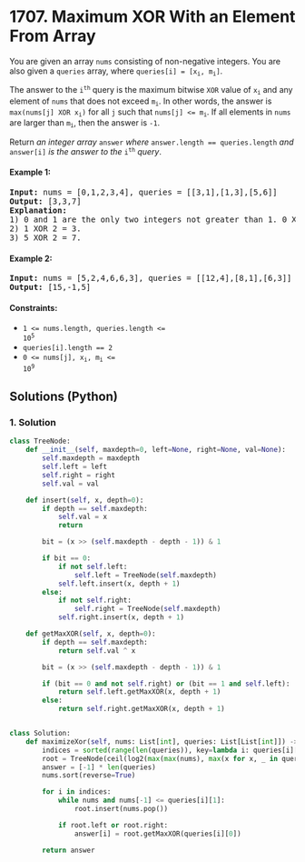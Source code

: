 # 1707. Maximum XOR With an Element From Array
You are given an array `nums` consisting of non-negative integers. You are also given a `queries` array, where <code>queries[i] = [x<sub>i</sub>, m<sub>i</sub>]</code>.

The answer to the <code>i<sup>th</sup></code> query is the maximum bitwise `XOR` value of <code>x<sub>i</sub></code> and any element of `nums` that does not exceed <code>m<sub>i</sub></code>. In other words, the answer is <code>max(nums[j] XOR x<sub>i</sub>)</code> for all `j` such that <code>nums[j] <= m<sub>i</sub></code>. If all elements in `nums` are larger than <code>m<sub>i</sub></code>, then the answer is `-1`.

Return *an integer array* `answer` *where* `answer.length == queries.length` *and* `answer[i]` *is the answer to the* <code>i<sup>th</sup></code> *query*.

#### Example 1:
<pre>
<strong>Input:</strong> nums = [0,1,2,3,4], queries = [[3,1],[1,3],[5,6]]
<strong>Output:</strong> [3,3,7]
<strong>Explanation:</strong>
1) 0 and 1 are the only two integers not greater than 1. 0 XOR 3 = 3 and 1 XOR 3 = 2. The larger of the two is 3.
2) 1 XOR 2 = 3.
3) 5 XOR 2 = 7.
</pre>

#### Example 2:
<pre>
<strong>Input:</strong> nums = [5,2,4,6,6,3], queries = [[12,4],[8,1],[6,3]]
<strong>Output:</strong> [15,-1,5]
</pre>

#### Constraints:
* <code>1 <= nums.length, queries.length <= 10<sup>5</sup></code>
* `queries[i].length == 2`
* <code>0 <= nums[j], x<sub>i</sub>, m<sub>i</sub> <= 10<sup>9</sup></code>

## Solutions (Python)

### 1. Solution
```Python
class TreeNode:
    def __init__(self, maxdepth=0, left=None, right=None, val=None):
        self.maxdepth = maxdepth
        self.left = left
        self.right = right
        self.val = val

    def insert(self, x, depth=0):
        if depth == self.maxdepth:
            self.val = x
            return

        bit = (x >> (self.maxdepth - depth - 1)) & 1

        if bit == 0:
            if not self.left:
                self.left = TreeNode(self.maxdepth)
            self.left.insert(x, depth + 1)
        else:
            if not self.right:
                self.right = TreeNode(self.maxdepth)
            self.right.insert(x, depth + 1)

    def getMaxXOR(self, x, depth=0):
        if depth == self.maxdepth:
            return self.val ^ x

        bit = (x >> (self.maxdepth - depth - 1)) & 1

        if (bit == 0 and not self.right) or (bit == 1 and self.left):
            return self.left.getMaxXOR(x, depth + 1)
        else:
            return self.right.getMaxXOR(x, depth + 1)


class Solution:
    def maximizeXor(self, nums: List[int], queries: List[List[int]]) -> List[int]:
        indices = sorted(range(len(queries)), key=lambda i: queries[i][1])
        root = TreeNode(ceil(log2(max(max(nums), max(x for x, _ in queries)))))
        answer = [-1] * len(queries)
        nums.sort(reverse=True)

        for i in indices:
            while nums and nums[-1] <= queries[i][1]:
                root.insert(nums.pop())

            if root.left or root.right:
                answer[i] = root.getMaxXOR(queries[i][0])

        return answer
```
